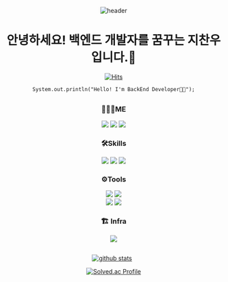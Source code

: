 <div align="center">

![header](https://capsule-render.vercel.app/api?type=soft&color=gradient&fontAlign=30&fontSize=30&textBg=true&desc=Backend%20Developer&text=%20%20지찬우%20%20&descAlign=60&descAlignY=50&&descSize=30)
 
# 안녕하세요! 백엔드 개발자를 꿈꾸는 지찬우입니다.👋
  
[![Hits](https://hits.seeyoufarm.com/api/count/incr/badge.svg?url=https%3A%2F%2Fgithub.com%2Fjcw1031&count_bg=%232F6DC4&title_bg=%23555555&icon=github.svg&icon_color=%23EDEDED&title=hits&edge_flat=false)](https://hits.seeyoufarm.com)
  
<pre><code>System.out.println("Hello! I'm BackEnd Developer👨‍💻");</code></pre>
 
## 

### 👨🏻‍💻ME
<a href="https://velog.io/@jcw1031" target="_blank"><img src="https://img.shields.io/badge/Velog-20C997?style=flat&logo=Velog&logoColor=white"/></a>
<a href="https://woopaca.notion.site/635f5ea18d264ea9be3604209991c184" target="_blank"><img src="https://img.shields.io/badge/Notion-272727?style=flat&logo=Notion&logoColor=white"/></a>
<a href="https://www.instagram.com/j_chanoo/" target="_blank"><img src="https://img.shields.io/badge/Instagram-E4405F?style=flat&logo=Instagram&logoColor=white"/></a>
<!-- <a href="https://woopaca.tistory.com/" target="_blank"><img src="https://img.shields.io/badge/TISTORY-FFCD00?style=flat&logo=Kakao&logoColor=white"/></a> -->

### 🛠Skills
<a href="https://www.oracle.com/java/" target="_blank"><img src="https://img.shields.io/badge/JAVA-fc3838?style=flat&logo=OpenJDK&logoColor=white"/></a>
<a href="https://spring.io" target="_blank"><img src="https://img.shields.io/badge/Spring-6db33f?style=flat&logo=Spring&logoColor=white"/></a>
<a href="https://www.mysql.com" target="_blank"><img src="https://img.shields.io/badge/MySQL-4479A1?style=flat&logo=MySQL&logoColor=white"/></a>   
<!--  <a href="https://www.swift.org" target="_blank"><img src="https://img.shields.io/badge/Swift-F57542?style=flat&logo=Swift&logoColor=white"/></a> -->
<!-- <a href="https://www.python.org" target="_blank"><img src="https://img.shields.io/badge/Python-357cb2?style=flat&logo=Python&logoColor=white"/></a>    -->


### ⚙️Tools
<a href="https://www.jetbrains.com/ko-kr/idea/" target="_blank"><img src="https://img.shields.io/badge/IntelliJ IDEA-000000?style=flat&logo=IntelliJ IDEA&logoColor=white"/></a>
<a href="https://www.jetbrains.com/ko-kr/datagrip/" target="_blank"><img src="https://img.shields.io/badge/DataGrip-927ec8?style=flat&logo=DataGrip&logoColor=white"/></a>   
<a href="https://git-scm.com" target="_blank"><img src="https://img.shields.io/badge/Git-f05032?style=flat&logo=Git&logoColor=white"/></a>
<a href="https://github.com/jcw1031" target="_blank"><img src="https://img.shields.io/badge/Github-181717?style=flat&logo=Github&logoColor=white"/></a>   
 
 ### 🏗️ Infra
 <a href="https://cloud.google.com/free?utm_source=google&utm_medium=cpc&utm_campaign=japac-KR-all-en-dr-BKWS-all-core-trial-EXA-dr-1605216&utm_content=text-ad-none-none-DEV_c-CRE_644033776725-ADGP_Hybrid%20%7C%20BKWS%20-%20EXA%20%7C%20Txt%20~%20GCP_General_core%20brand_main-KWID_43700074755444101-aud-970366092687%3Akwd-26415313501&userloc_1009838-network_g&utm_term=KW_google%20cloud%20platform&gclid=CjwKCAiAleOeBhBdEiwAfgmXfzG5i3nTZZSNVbdM9DRVnZCzq3N7d7-FA4eV-gjk8M797ITInhc91BoCO4YQAvD_BwE&gclsrc=aw.ds" target="_blank"><img src="https://img.shields.io/badge/Google Cloud-4285F4?style=flat&logo=GoogleCloud&logoColor=white"/></a>
 
 ##

[![github stats](https://github-readme-stats-eight-theta.vercel.app/api?username=jcw1031&theme=tokyonight&show_icons=true&hide_border=true)](https://github.com/jcw1031)&nbsp;&nbsp;   
 
[![Solved.ac Profile](http://mazassumnida.wtf/api/v2/generate_badge?boj=jcw1031)](https://solved.ac/jcw1031/)
</div>
